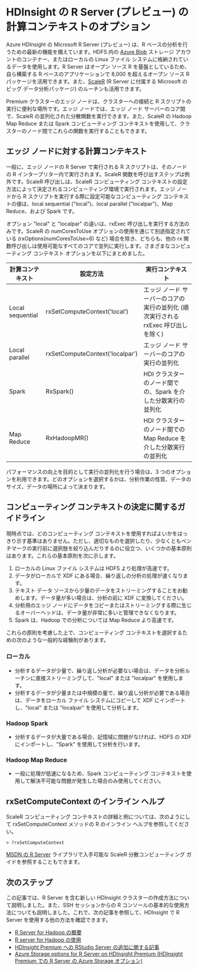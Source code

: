<properties
   pageTitle="HDInsight の R Server (プレビュー) の計算コンテキストのオプション | Microsoft Azure"
   description="HDInsight の R Server (プレビュー) でユーザーが使用できるさまざまなコンピューティング コンテキスト オプションについて説明します。"
   services="HDInsight"
   documentationCenter=""
   authors="jeffstokes72"
   manager="jhubbard"
   editor="cgronlun"
/>

<tags
   ms.service="HDInsight"
   ms.devlang="R"
   ms.topic="article"
   ms.tgt_pltfrm="na"
   ms.workload="data-services"
   ms.date="07/21/2016"
   ms.author="jeffstok"
/>

# HDInsight の R Server (プレビュー) の計算コンテキストのオプション

Azure HDInsight の Microsoft R Server (プレビュー) は、R ベースの分析を行うための最新の機能を備えています。HDFS 内の [Azure Blob](../storage/storage-introduction.md "Azure BLOB ストレージ") ストレージ アカウントのコンテナー、またはローカルの Linux ファイル システムに格納されているデータを使用します。R Server はオープン ソース R を基盤としているため、自ら構築する R ベースのアプリケーションで 8,000 を超えるオープン ソース R パッケージを活用できます。また、[ScaleR](http://www.revolutionanalytics.com/revolution-r-enterprise-scaler "Revolution Analytics ScaleR") (R Server に付属する Microsoft のビッグ データ分析パッケージ) のルーチンも活用できます。

Premium クラスターのエッジ ノードは、クラスターへの接続と R スクリプトの実行に便利な場所です。エッジ ノードでは、エッジ ノード サーバーのコア間で、ScaleR の並列化された分散関数を実行できます。また、ScaleR の Hadoop Map Reduce または Spark コンピューティング コンテキストを使用して、クラスターのノード間でこれらの関数を実行することもできます。

## エッジ ノードに対する計算コンテキスト

一般に、エッジ ノードの R Server で実行される R スクリプトは、そのノードの R インタープリター内で実行されます。ScaleR 関数を呼び出すステップは例外です。ScaleR 呼び出しは、ScaleR コンピューティング コンテキストの設定方法によって決定されるコンピューティング環境で実行されます。エッジ ノードから R スクリプトを実行する際に設定可能なコンピューティング コンテキストの値は、local sequential ("local")、local parallel ("localpar")、Map Reduce、および Spark です。

オプション "local" と "localpar" の違いは、rxExec 呼び出しを実行する方法のみです。ScaleR の numCoresToUse オプションの使用を通じて別途指定されている (rxOptions(numCoresToUse=6) など) 場合を除き、どちらも、他の rx 関数呼び出しは使用可能なすべてのコアで並列に実行します。さまざまなコンピューティング コンテキスト オプションを以下にまとめました。

| 計算コンテキスト | 設定方法 | 実行コンテキスト |
|------------------|---------------------------------|---------------------------------------------------------------------------------------|
| Local sequential | rxSetComputeContext(‘local’) | エッジ ノード サーバーのコアの実行の並列化 (順次実行される rxExec 呼び出しを除く) |
| Local parallel | rxSetComputeContext(‘localpar’) | エッジ ノード サーバーのコアの実行の並列化 |
| Spark | RxSpark() | HDI クラスターのノード間での、Spark を介した分散実行の並列化 |
| Map Reduce | RxHadoopMR() | HDI クラスターのノード間での Map Reduce を介した分散実行の並列化 |


パフォーマンスの向上を目的として実行の並列化を行う場合は、3 つのオプションを利用できます。どのオプションを選択するかは、分析作業の性質、データのサイズ、データの場所によって決まります。

## コンピューティング コンテキストの決定に関するガイドライン

現時点では、どのコンピューティング コンテキストを使用すればよいかをはっきり示す基準はありません。ただし、適切なものを選択したり、少なくともベンチマークの実行前に選択肢を絞り込んだりするのに役立つ、いくつかの基本原則はあります。これらの基本原則を次に示します。

1.	ローカルの Linux ファイル システムは HDFS より処理が高速です。
2.	データがローカルで XDF にある場合、繰り返しの分析の処理が速くなります。
3.	テキスト データ ソースから少量のデータをストリーミングすることをお勧めします。データ量が多い場合は、分析の前に XDF に変換してください。
4.	分析用のエッジ ノードにデータをコピーまたはストリーミングする際に生じるオーバーヘッドは、データ量が非常に多いと管理できなくなります。
5.	Spark は、Hadoop での分析については Map Reduce より高速です。

これらの原則を考慮した上で、コンピューティング コンテキストを選択するための次のような一般的な経験則があります。

### ローカル

- 分析するデータが少量で、繰り返し分析が必要ない場合は、データを分析ルーチンに直接ストリーミングして、"local" または "localpar" を使用します。
- 分析するデータが少量または中規模の量で、繰り返し分析が必要である場合は、データをローカル ファイル システムにコピーして XDF にインポートし、"local" または "localpar" を使用して分析します。

### Hadoop Spark

- 分析するデータが大量である場合、記憶域に問題がなければ、HDFS の XDF にインポートし、"Spark" を使用して分析を行います。

### Hadoop Map Reduce

- 一般に処理が低速になるため、Spark コンピューティング コンテキストを使用して解決不可能な問題が発生した場合のみ使用してください。

## rxSetComputeContext のインライン ヘルプ

ScaleR コンピューティング コンテキストの詳細と例については、次のようにして rxSetComputeContext メソッドの R のインライン ヘルプを参照してください。

    > ?rxSetComputeContext

[MSDN の R Server](https://msdn.microsoft.com/library/mt674634.aspx "R Server on MSDN") ライブラリで入手可能な ScaleR 分散コンピューティング ガイドを参照することもできます。


## 次のステップ

この記事では、R Server を含む新しい HDInsight クラスターの作成方法について説明しました。また、SSH セッションからの R コンソールの基本的な使用方法についても説明しました。これで、次の記事を参照して、HDInsight で R Server を使用する他の方法を確認できます。

- [R Server for Hadoop の概要](hdinsight-hadoop-r-server-overview.md)
- [R server for Hadoop の使用](hdinsight-hadoop-r-server-get-started.md)
- [HDInsight Premium への RStudio Server の追加に関する記事](hdinsight-hadoop-r-server-install-r-studio.md)
- [Azure Storage options for R Server on HDInsight Premium (HDInsight Premium での R Server の Azure Storage オプション)](hdinsight-hadoop-r-server-storage.md)

<!---HONumber=AcomDC_0921_2016-->